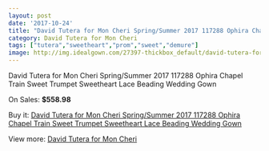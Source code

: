 ```yaml
---
layout: post
date: '2017-10-24'
title: "David Tutera for Mon Cheri Spring/Summer 2017 117288 Ophira Chapel Train Sweet Trumpet Sweetheart Lace Beading Wedding Gown"
category: David Tutera for Mon Cheri
tags: ["tutera","sweetheart","prom","sweet","demure"]
image: http://img.idealgown.com/27397-thickbox_default/david-tutera-for-mon-cheri-spring-summer-2017-117288-ophira-chapel-train-sweet-trumpet-sweetheart-lace-beading-wedding-gown.jpg
---
```

David Tutera for Mon Cheri Spring/Summer 2017 117288 Ophira Chapel Train Sweet Trumpet Sweetheart Lace Beading Wedding Gown

On Sales: **$558.98**
<a href="https://www.idealgown.com/en/david-tutera-for-mon-cheri/10660-david-tutera-for-mon-cheri-spring-summer-2017-117288-ophira-chapel-train-sweet-trumpet-sweetheart-lace-beading-wedding-gown.html"><amp-img layout="responsive" width="600" height="600" src="//img.idealgown.com/27397-thickbox_default/david-tutera-for-mon-cheri-spring-summer-2017-117288-ophira-chapel-train-sweet-trumpet-sweetheart-lace-beading-wedding-gown.jpg" alt="David Tutera for Mon Cheri Spring/Summer 2017 117288 Ophira Chapel Train Sweet Trumpet Sweetheart Lace Beading Wedding Gown 0" /></a>
<a href="https://www.idealgown.com/en/david-tutera-for-mon-cheri/10660-david-tutera-for-mon-cheri-spring-summer-2017-117288-ophira-chapel-train-sweet-trumpet-sweetheart-lace-beading-wedding-gown.html"><amp-img layout="responsive" width="600" height="600" src="//img.idealgown.com/27400-thickbox_default/david-tutera-for-mon-cheri-spring-summer-2017-117288-ophira-chapel-train-sweet-trumpet-sweetheart-lace-beading-wedding-gown.jpg" alt="David Tutera for Mon Cheri Spring/Summer 2017 117288 Ophira Chapel Train Sweet Trumpet Sweetheart Lace Beading Wedding Gown 1" /></a>
<a href="https://www.idealgown.com/en/david-tutera-for-mon-cheri/10660-david-tutera-for-mon-cheri-spring-summer-2017-117288-ophira-chapel-train-sweet-trumpet-sweetheart-lace-beading-wedding-gown.html"><amp-img layout="responsive" width="600" height="600" src="//img.idealgown.com/27399-thickbox_default/david-tutera-for-mon-cheri-spring-summer-2017-117288-ophira-chapel-train-sweet-trumpet-sweetheart-lace-beading-wedding-gown.jpg" alt="David Tutera for Mon Cheri Spring/Summer 2017 117288 Ophira Chapel Train Sweet Trumpet Sweetheart Lace Beading Wedding Gown 2" /></a>
<a href="https://www.idealgown.com/en/david-tutera-for-mon-cheri/10660-david-tutera-for-mon-cheri-spring-summer-2017-117288-ophira-chapel-train-sweet-trumpet-sweetheart-lace-beading-wedding-gown.html"><amp-img layout="responsive" width="600" height="600" src="//img.idealgown.com/27398-thickbox_default/david-tutera-for-mon-cheri-spring-summer-2017-117288-ophira-chapel-train-sweet-trumpet-sweetheart-lace-beading-wedding-gown.jpg" alt="David Tutera for Mon Cheri Spring/Summer 2017 117288 Ophira Chapel Train Sweet Trumpet Sweetheart Lace Beading Wedding Gown 3" /></a>

Buy it: [David Tutera for Mon Cheri Spring/Summer 2017 117288 Ophira Chapel Train Sweet Trumpet Sweetheart Lace Beading Wedding Gown](https://www.idealgown.com/en/david-tutera-for-mon-cheri/10660-david-tutera-for-mon-cheri-spring-summer-2017-117288-ophira-chapel-train-sweet-trumpet-sweetheart-lace-beading-wedding-gown.html "David Tutera for Mon Cheri Spring/Summer 2017 117288 Ophira Chapel Train Sweet Trumpet Sweetheart Lace Beading Wedding Gown")

View more: [David Tutera for Mon Cheri](https://www.idealgown.com/en/174-david-tutera-for-mon-cheri "David Tutera for Mon Cheri")